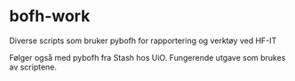 # bofh-work
Diverse scripts som bruker pybofh for rapportering og verktøy ved HF-IT

Følger også med pybofh fra Stash hos UiO. Fungerende utgave som brukes av scriptene.
